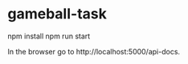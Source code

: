 # gameball-task

 npm install
 npm run start
 
In the browser go to http://localhost:5000/api-docs.
